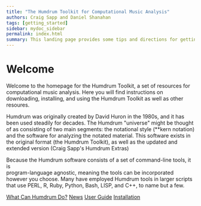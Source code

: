 ```yaml
---
title: "The Humdrum Toolkit for Computational Music Analysis"
authors: Craig Sapp and Daniel Shanahan
tags: [getting_started]
sidebar: mydoc_sidebar
permalink: index.html
summary: This landing page provides some tips and directions for getting started with the Humdrum Toolkit for Computational Music Analysis.
---
```


# Welcome

Welcome to the homepage for the Humdrum Toolkit, a set of resources for computational
music analysis.  Here you will find instructions on downloading,
installing, and using the Humdrum Toolkit as well as other resoures.

Humdrum was originally created by David Huron in the 1980s, and it has been used
steadily for decades. The Humdrum "universe" might be thought of as consisting of
two main segments: the notational style (\*\*kern notation) and the software for 
analyzing the notated material. This software exists in the original format (the Humdrum 
Toolkit), as well as the updated and extended version (Craig Sapp's Humdrum Extras)

Because the Humdrum software consists of a set of command-line tools, it is  
program-language agnostic, meaning the tools can be incorporated however you choose. 
Many have employed Humdrum tools in larger scripts that use PERL, R, Ruby, Python,
Bash, LISP, and C++, to name but a few.


<p class="text-center">
<a href="./about" class="btn btn-primary btn-lg btn-responsive">What Can Humdrum Do?</a>
<a href="./news" class="btn btn-primary btn-lg btn-responsive">News</a>
<a href="/man/bundle-install.1.html" class="btn btn-primary btn-lg btn-responsive">User Guide</a>
<a href="http://slack.bundler.io" class="btn btn-primary btn-lg btn-responsive">Installation</a>
</p>

